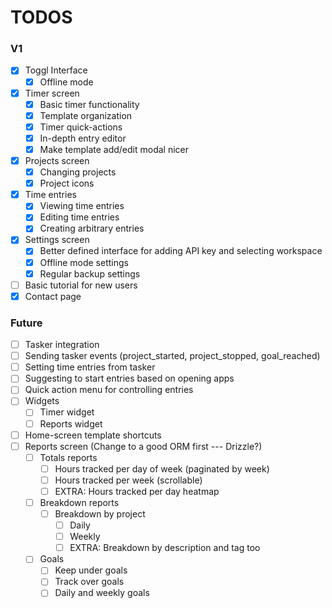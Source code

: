 # TODOS

### V1

- [x] Toggl Interface
  - [x] Offline mode
- [x] Timer screen
  - [x] Basic timer functionality
  - [x] Template organization
  - [x] Timer quick-actions
  - [x] In-depth entry editor
  - [x] Make template add/edit modal nicer
- [x] Projects screen
  - [x] Changing projects
  - [x] Project icons
- [x] Time entries
  - [x] Viewing time entries
  - [x] Editing time entries
  - [x] Creating arbitrary entries
- [x] Settings screen
  - [x] Better defined interface for adding API key and selecting workspace
  - [x] Offline mode settings
  - [x] Regular backup settings
- [ ] Basic tutorial for new users
- [x] Contact page

### Future

- [ ] Tasker integration
- [ ] Sending tasker events (project_started, project_stopped, goal_reached)
- [ ] Setting time entries from tasker
- [ ] Suggesting to start entries based on opening apps
- [ ] Quick action menu for controlling entries
- [ ] Widgets
  - [ ] Timer widget
  - [ ] Reports widget
- [ ] Home-screen template shortcuts
- [ ] Reports screen (Change to a good ORM first --- Drizzle?)
  - [ ] Totals reports
    - [ ] Hours tracked per day of week (paginated by week)
    - [ ] Hours tracked per week (scrollable)
    - [ ] EXTRA: Hours tracked per day heatmap
  - [ ] Breakdown reports
    - [ ] Breakdown by project
      - [ ] Daily
      - [ ] Weekly
      - [ ] EXTRA: Breakdown by description and tag too
  - [ ] Goals
    - [ ] Keep under goals
    - [ ] Track over goals
    - [ ] Daily and weekly goals

